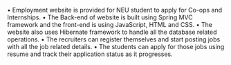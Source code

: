 • Employment website is provided for NEU student to apply for Co-ops and Internships.
• The Back-end of website is built using Spring MVC framework and the front-end is using JavaScript, HTML and CSS.
• The website also uses Hibernate framework to handle all the database related operations.
• The recruiters can register themselves and start posting jobs with all the job related details.
• The students can apply for those jobs using resume and track their application status as it progresses.

